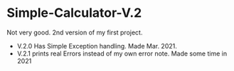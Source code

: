 # Simple-Calculator-V.2
Not very good. 2nd version of my first project. 
- V.2.0 Has Simple Exception handling. Made Mar. 2021.
- V.2.1 prints real Errors instead of my own error note. Made some time in 2021
